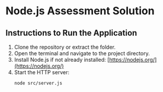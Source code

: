# Node.js Assessment Solution

## Instructions to Run the Application

1. Clone the repository or extract the folder.
2. Open the terminal and navigate to the project directory.
3. Install Node.js if not already installed: [https://nodejs.org/](https://nodejs.org/)
4. Start the HTTP server:
   ```bash
   node src/server.js
